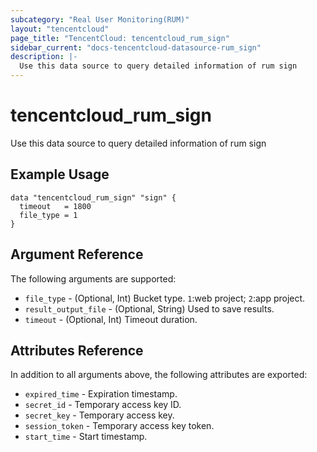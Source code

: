 ```yaml
---
subcategory: "Real User Monitoring(RUM)"
layout: "tencentcloud"
page_title: "TencentCloud: tencentcloud_rum_sign"
sidebar_current: "docs-tencentcloud-datasource-rum_sign"
description: |-
  Use this data source to query detailed information of rum sign
---
```


# tencentcloud_rum_sign

Use this data source to query detailed information of rum sign

## Example Usage

```hcl
data "tencentcloud_rum_sign" "sign" {
  timeout   = 1800
  file_type = 1
}
```

## Argument Reference

The following arguments are supported:

* `file_type` - (Optional, Int) Bucket type. `1`:web project; `2`:app project.
* `result_output_file` - (Optional, String) Used to save results.
* `timeout` - (Optional, Int) Timeout duration.

## Attributes Reference

In addition to all arguments above, the following attributes are exported:

* `expired_time` - Expiration timestamp.
* `secret_id` - Temporary access key ID.
* `secret_key` - Temporary access key.
* `session_token` - Temporary access key token.
* `start_time` - Start timestamp.



